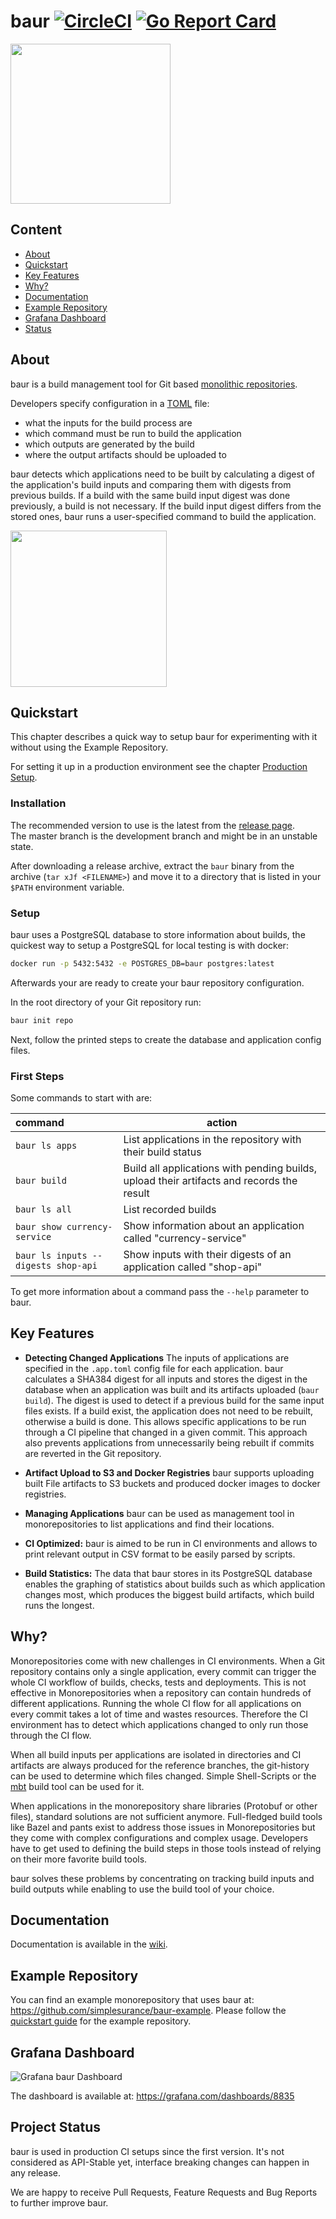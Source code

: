 # baur [![CircleCI](https://circleci.com/gh/simplesurance/baur.svg?style=svg&circle-token=8bc17577e45f5246cba2e1ea199ae504c8700eb6)](https://circleci.com/gh/simplesurance/baur) [![Go Report Card](https://goreportcard.com/badge/github.com/simplesurance/baur)](https://goreportcard.com/report/github.com/simplesurance/baur)

<img src="https://github.com/simplesurance/baur/wiki/media/baur.png" width="256" height="256">

## Content

* [About](#About)
* [Quickstart](#Quickstart)
* [Key Features](#Key-Features)
* [Why?](#Why)
* [Documentation](#Documentation)
* [Example Repository](#Example-Repository)
* [Grafana Dashboard](#Grafana-Dashboard)
* [Status](#Status)

## About

baur is a build management tool for Git based
[monolithic repositories](https://en.wikipedia.org/wiki/Monorepo).

Developers specify configuration in a [TOML](https://github.com/toml-lang/toml) file:

- what the inputs for the build process are
- which command must be run to build the application
- which outputs are generated by the build
- where the output artifacts should be uploaded to

baur detects which applications need to be built by calculating a digest of the
application's build inputs and comparing them with digests from previous builds.
If a build with the same build input digest was done previously, a build is not necessary.
If the build input digest differs from the stored ones, baur runs a
user-specified command to build the application.

<a href="https://asciinema.org/a/215653?rows=30&speed=1.5" target="_blank"><img src="https://asciinema.org/a/215653.svg" height="250" /></a>

## Quickstart

This chapter describes a quick way to setup baur for experimenting with it
without using the Example Repository.

For setting it up in a production environment see the chapter
[Production Setup](https://github.com/simplesurance/baur/wiki/v0-Configuration#production-setup).

### Installation

The recommended version to use is the latest from the [release page](https://github.com/simplesurance/baur/releases).  
The master branch is the development branch and might be in an unstable state.

After downloading a release archive, extract the `baur` binary from the archive
(`tar xJf <FILENAME>`) and move it to a directory that is listed in your `$PATH`
environment variable.

### Setup

baur uses a PostgreSQL database to store information about builds, the quickest
way to setup a PostgreSQL for local testing is with docker:

```sh
docker run -p 5432:5432 -e POSTGRES_DB=baur postgres:latest
```

Afterwards your are ready to create your baur repository configuration.

In the root directory of your Git repository run:

```sh
baur init repo
```

Next, follow the printed steps to create the database and application config
files.

### First Steps

Some commands to start with are:

| command                             | action                                                                                    |
|:------------------------------------|-------------------------------------------------------------------------------------------|
| `baur ls apps`                      | List applications in the repository with their build status                               |
| `baur build`                        | Build all applications with pending builds, upload their artifacts and records the result |
| `baur ls all`                       | List recorded builds                                                                      |
| `baur show currency-service`        | Show information about an application called "currency-service"                           |
| `baur ls inputs --digests shop-api` | Show inputs with their digests of an application called "shop-api"                        |

To get more information about a command pass the `--help` parameter to baur.

## Key Features

* **Detecting Changed Applications**
  The inputs of applications are specified in the `.app.toml` config file for
  each application. baur calculates a SHA384 digest for all inputs and stores
  the digest in the database when an application was built and its artifacts
  uploaded (`baur build`).
  The digest is used to detect if a previous build for the same input files
  exists.  If a build exist, the application does not need to be rebuilt,
  otherwise a build is done.
  This allows specific applications to be run through a CI pipeline that changed
  in a given commit.
  This approach also prevents applications from unnecessarily being rebuilt if
  commits are reverted in the Git repository.

* **Artifact Upload to S3 and Docker Registries**
  baur supports uploading built File artifacts to S3
  buckets and produced docker images to docker registries.

* **Managing Applications**
  baur can be used as management tool in monorepositories to list applications
  and find their locations.

* **CI Optimized:**
  baur is aimed to be run in CI environments and allows to print relevant output
  in CSV format to be easily parsed by scripts.

* **Build Statistics:**
  The data that baur stores in its PostgreSQL database enables the graphing of
  statistics about builds such as which application changes most, which produces
  the biggest build artifacts, which build runs the longest.

## Why?

Monorepositories come with new challenges in CI environments.
When a Git repository contains only a single application, every commit can
trigger the whole CI workflow of builds, checks, tests and deployments.
This is not effective in Monorepositories when a repository can contain
hundreds of different applications. Running the whole CI flow for all
applications on every commit takes a lot of time and wastes resources.
Therefore the CI environment has to detect which applications changed to only
run those through the CI flow.

When all build inputs per applications are isolated in directories and CI
artifacts are always produced for the reference branches, the git-history can be
used to determine which files changed. Simple Shell-Scripts or the
[mbt](https://github.com/mbtproject/mbt) build tool can be used for it.

When applications in the monorepository share libraries (Protobuf or other
files), standard solutions are not sufficient anymore.
Full-fledged build tools like Bazel and pants exist to address those issues in
Monorepositories but they come with complex configurations and complex usage.
Developers have to get used to defining the build steps in those tools instead
of relying on their more favorite build tools.

baur solves these problems by concentrating on tracking build inputs and build
outputs while enabling to use the build tool of your choice.

## Documentation

Documentation is available in the [wiki](https://github.com/simplesurance/baur/wiki).

## Example Repository

You can find an example monorepository that uses baur at:
<https://github.com/simplesurance/baur-example>.
Please follow the [quickstart guide](https://github.com/simplesurance/baur-example#quickstart)
for the example repository.

## Grafana Dashboard

![Grafana baur Dashboard](https://github.com/simplesurance/baur/wiki/media/graphana-dashboard.png "Grafana baur Dashboard")

The dashboard is available at: <https://grafana.com/dashboards/8835>

## Project Status

baur is used in production CI setups since the first version.
It's not considered as API-Stable yet, interface breaking changes can happen in
any release.

We are happy to receive Pull Requests, Feature Requests and Bug Reports to
further improve baur.
